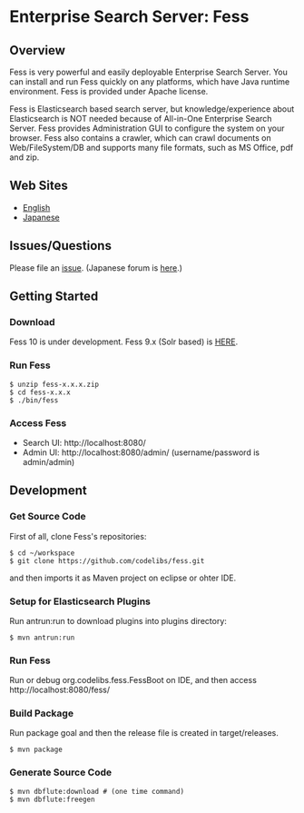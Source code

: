 Enterprise Search Server: Fess 
====

## Overview

Fess is very powerful and easily deployable Enterprise Search Server. You can install and run Fess quickly on any platforms, which have Java runtime environment. Fess is provided under Apache license.

Fess is Elasticsearch based search server, but knowledge/experience about Elasticsearch is NOT needed because of All-in-One Enterprise Search Server. Fess provides Administration GUI to configure the system on your browser. Fess also contains a crawler, which can crawl documents on Web/FileSystem/DB and supports many file formats, such as MS Office, pdf and zip.

## Web Sites

 - [English](http://fess.codelibs.org/)
 - [Japanese](http://fess.codelibs.org/ja/)

## Issues/Questions

Please file an [issue](https://github.com/codelibs/fess/issues "issue").
(Japanese forum is [here](https://github.com/codelibs/codelibs-ja-forum "here").)

## Getting Started

### Download

Fess 10 is under development.
Fess 9.x (Solr based) is [HERE](http://fess.codelibs.org/downloads.html "download").

### Run Fess

    $ unzip fess-x.x.x.zip
    $ cd fess-x.x.x
    $ ./bin/fess

### Access Fess

- Search UI: http://localhost:8080/
- Admin UI: http://localhost:8080/admin/ (username/password is admin/admin)

## Development

### Get Source Code

First of all, clone Fess's repositories:

    $ cd ~/workspace
    $ git clone https://github.com/codelibs/fess.git

and then imports it as Maven project on eclipse or ohter IDE.

### Setup for Elasticsearch Plugins

Run antrun:run to download plugins into plugins directory:

    $ mvn antrun:run

### Run Fess

Run or debug org.codelibs.fess.FessBoot on IDE, and then access http://localhost:8080/fess/

### Build Package

Run package goal and then the release file is created in target/releases.

    $ mvn package

### Generate Source Code

    $ mvn dbflute:download # (one time command)
    $ mvn dbflute:freegen
